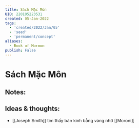 ```yaml
---
title: Sách Mặc Môn
UID: 220105223531
created: 05-Jan-2022
tags:
  - 'created/2022/Jan/05'
  - 'seed'
  - 'permanent/concept'
aliases:
  - Book of Mormon
publish: False
---
```

# Sách Mặc Môn

## Notes:


## Ideas & thoughts:
- [[Joseph Smith]] tìm thấy bản kinh bằng vàng nhờ [[Moroni]]

